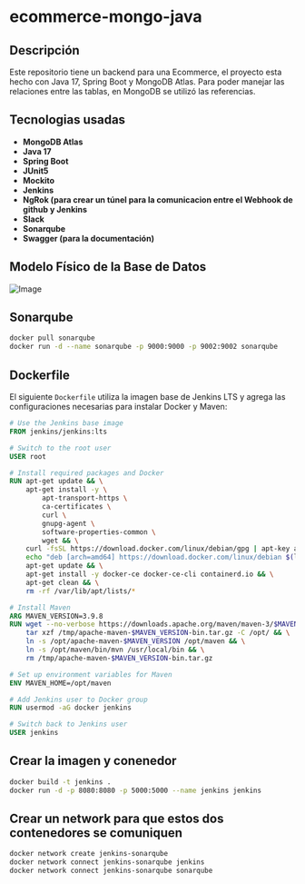 # ecommerce-mongo-java

## Descripción
Este repositorio tiene un backend para una Ecommerce, el proyecto esta hecho con Java 17, Spring Boot y MongoDB Atlas.
Para poder manejar las relaciones entre las tablas, en MongoDB se utilizó las referencias.

## Tecnologias usadas
- **MongoDB Atlas**
- **Java 17**
- **Spring Boot**
- **JUnit5**
- **Mockito**
- **Jenkins**
- **NgRok (para crear un túnel para la comunicacion entre el Webhook de github y Jenkins**
- **Slack**
- **Sonarqube**
- **Swagger (para la documentación)**

## Modelo Físico de la Base de Datos
![Image](https://github.com/user-attachments/assets/d2aa56ea-4373-4ce4-b8de-1f25e693ff4d)

## Sonarqube

```sh
docker pull sonarqube
docker run -d --name sonarqube -p 9000:9000 -p 9002:9002 sonarqube
```

## Dockerfile  

El siguiente `Dockerfile` utiliza la imagen base de Jenkins LTS y agrega las configuraciones necesarias para instalar Docker y Maven:  

```dockerfile
# Use the Jenkins base image
FROM jenkins/jenkins:lts

# Switch to the root user
USER root

# Install required packages and Docker
RUN apt-get update && \
    apt-get install -y \
        apt-transport-https \
        ca-certificates \
        curl \
        gnupg-agent \
        software-properties-common \
        wget && \
    curl -fsSL https://download.docker.com/linux/debian/gpg | apt-key add - && \
    echo "deb [arch=amd64] https://download.docker.com/linux/debian $(lsb_release -cs) stable" > /etc/apt/sources.list.d/docker.list && \
    apt-get update && \
    apt-get install -y docker-ce docker-ce-cli containerd.io && \
    apt-get clean && \
    rm -rf /var/lib/apt/lists/*

# Install Maven
ARG MAVEN_VERSION=3.9.8
RUN wget --no-verbose https://downloads.apache.org/maven/maven-3/$MAVEN_VERSION/binaries/apache-maven-$MAVEN_VERSION-bin.tar.gz -P /tmp/ && \
    tar xzf /tmp/apache-maven-$MAVEN_VERSION-bin.tar.gz -C /opt/ && \
    ln -s /opt/apache-maven-$MAVEN_VERSION /opt/maven && \
    ln -s /opt/maven/bin/mvn /usr/local/bin && \
    rm /tmp/apache-maven-$MAVEN_VERSION-bin.tar.gz

# Set up environment variables for Maven
ENV MAVEN_HOME=/opt/maven

# Add Jenkins user to Docker group
RUN usermod -aG docker jenkins

# Switch back to Jenkins user
USER jenkins
```
## Crear la imagen y conenedor

```sh
docker build -t jenkins .
docker run -d -p 8080:8080 -p 5000:5000 --name jenkins jenkins
```
## Crear un network para que estos dos contenedores se comuniquen

```sh
docker network create jenkins-sonarqube
docker network connect jenkins-sonarqube jenkins
docker network connect jenkins-sonarqube sonarqube
```

